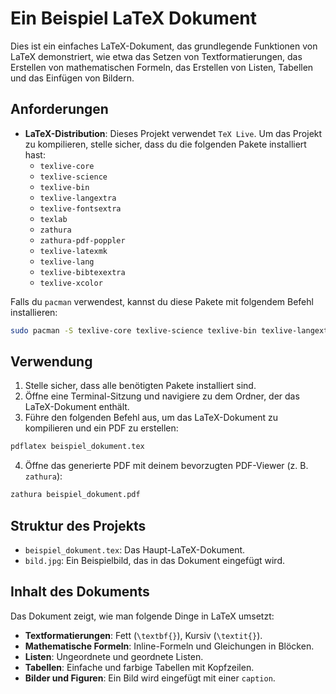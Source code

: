 # Ein Beispiel LaTeX Dokument

Dies ist ein einfaches LaTeX-Dokument, das grundlegende Funktionen von LaTeX demonstriert, wie etwa das Setzen von Textformatierungen, das Erstellen von mathematischen Formeln, das Erstellen von Listen, Tabellen und das Einfügen von Bildern.

## Anforderungen

- **LaTeX-Distribution**: Dieses Projekt verwendet `TeX Live`. Um das Projekt zu kompilieren, stelle sicher, dass du die folgenden Pakete installiert hast:
  - `texlive-core`
  - `texlive-science`
  - `texlive-bin`
  - `texlive-langextra`
  - `texlive-fontsextra`
  - `texlab`
  - `zathura`
  - `zathura-pdf-poppler`
  - `texlive-latexmk`
  - `texlive-lang`
  - `texlive-bibtexextra`
  - `texlive-xcolor`

Falls du `pacman` verwendest, kannst du diese Pakete mit folgendem Befehl installieren:

```bash
sudo pacman -S texlive-core texlive-science texlive-bin texlive-langextra texlive-fontsextra texlab zathura zathura-pdf-poppler texlive-latexmk texlive-lang texlive-bibtexextra texlive-xcolor texlive-biblatex 
```

## Verwendung

1. Stelle sicher, dass alle benötigten Pakete installiert sind.
2. Öffne eine Terminal-Sitzung und navigiere zu dem Ordner, der das LaTeX-Dokument enthält.
3. Führe den folgenden Befehl aus, um das LaTeX-Dokument zu kompilieren und ein PDF zu erstellen:

```bash
pdflatex beispiel_dokument.tex
```

4. Öffne das generierte PDF mit deinem bevorzugten PDF-Viewer (z. B. `zathura`):

```bash
zathura beispiel_dokument.pdf
```

## Struktur des Projekts

- `beispiel_dokument.tex`: Das Haupt-LaTeX-Dokument.
- `bild.jpg`: Ein Beispielbild, das in das Dokument eingefügt wird.

## Inhalt des Dokuments

Das Dokument zeigt, wie man folgende Dinge in LaTeX umsetzt:

- **Textformatierungen**: Fett (`\textbf{}`), Kursiv (`\textit{}`).
- **Mathematische Formeln**: Inline-Formeln und Gleichungen in Blöcken.
- **Listen**: Ungeordnete und geordnete Listen.
- **Tabellen**: Einfache und farbige Tabellen mit Kopfzeilen.
- **Bilder und Figuren**: Ein Bild wird eingefügt mit einer `caption`.
